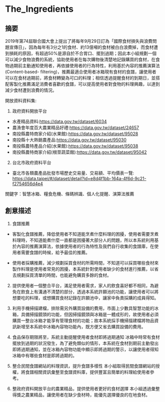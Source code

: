 # The_Ingredients
## 摘要
2019年第74屆聯合國大會上提出了將每年9月29日訂為「國際食材損失與浪費問題宣傳日」，因為每年有3分之1的食材、約13億噸的食材被白白浪費掉，而食材遭到損耗的原因，有超過50%是源自於不合胃口、擺到過期；因此本小組規劃一個可以減少食物浪費的系統，協助使用者在每次購物後清楚地記錄購買的食材，在食物過期前主動通知使用者，再依據使用者的行為特性，利用基於內容的推薦演算法(Content-based- filtering)，推薦最適合使用者冰箱現有食材的食譜，讓使用者可以在食材過期前，將食材轉變為可口的料理；相信透過提醒食材的到期日，並搭配客製化推薦滿足消費者喜歡的食譜，可以提高使用者對食物的料理興趣，以達到減少食材遭到浪費的情況。

開放資料資料集:

1. 政府資料開放平台
* 水產精品資料:https://data.gov.tw/dataset/6034
* 農漁會年度百大農業精品好禮:https://data.gov.tw/dataset/24657
* 南投縣農特商家介紹(水果館):https://data.gov.tw/dataset/95028
* 南投縣十大熱銷農產品:https://data.gov.tw/dataset/95030
* 南投縣農特產品介紹(水果館):https://data.gov.tw/dataset/95038
* 南投縣農特商家介紹(根莖蔬菜館):https://data.gov.tw/dataset/95042

2. 台北市政府資料平台
* 臺北市各類農產品批發市場歷史交易量、交易額、平均價表一覽: https://data.taipei/#/dataset/detail?id=e8d4f1bb-164a-4f6d-9c21-f2754656d4e4

關鍵字：智慧冰箱、糧食危機、條碼辨識、個人化提醒、演算法推薦

## 創意描述
1. 食譜推薦
* 客製化食譜推薦，降低使用者不知道能烹煮什麼料理的困擾，使用者需要烹煮料理時，不知道能煮什麼一直都是困擾著大部分人的問題，所以本系統利用基於內容的推薦演算法，依據使用者的行為特性及我們自行收集的食譜庫，在使用者需要食譜的時候，給予最佳的推薦。

* 使用者採購推薦，減少規劃採買食材的所需時間，不知道可以採買哪些食材來製作料理是使用者常見的困擾，本系統針對使用者缺少的食材進行推薦，以省去規劃採買清單的時間，也能避免購買多餘的食材。

2. 提供使用者一個整合平台，滿足使用者需求，家人的飲食喜好都不相同，為避免在飲食上有溝通不清楚的部分，透過本系統許願池的功能，讓使用者可以將想要吃的料理，或想購買食材記錄在許願池中，讓家中負責採購的成員得知。

3. 利用手機掃描建檔，排除需另外購買設備的費用，市面上少數具智慧功能的冰箱，具備掃描鏡頭的功能，但因掃描鏡頭與冰箱是一體成形的，故使用者必須購買一整台冰箱才能享有管理食材的功能；故本系統採手機掃描建檔將物品資訊新增至本系統中冰箱內容物功能內，既方便又省去購買設備的費用。

4. 食品保存期限將至，系統主動提醒使用者食材即將過期通知 冰箱中時常有食材擺放到過期的狀況發生，為了避免類似的情形，本系統在食材到期前主動發出即將過期通知，並在冰箱內容物功能中顯示即將過期的警示，以讓使用者得知冰箱中有哪些食材是即將過期的。

5. 整合民間食譜網站的料理資訊，提升食譜多樣性 本小組取得民間食譜網站的授權，將食譜相關資訊彙整至食譜資料庫，提供豐富且簡單的料理給使用者參考。

6. 整政府資料開放平台的農業精品，提供使用者更好的食材選擇 本小組透過彙整得獎之農業精品，讓使用者在缺少食材時，能優先選擇優良的在地食材。
